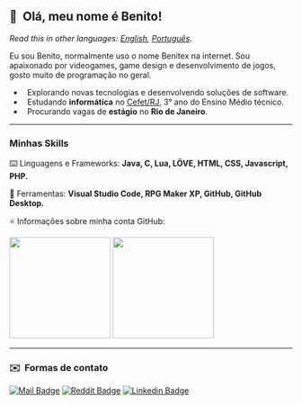 ## 👋  &nbsp;Olá, meu nome é <strong>Benito!</strong>
*Read this in other languages: [English](README.eng.md), [Português](README.md).*

Eu sou Benito, normalmente uso o nome Benitex na internet. Sou apaixonado por videogames, game design e desenvolvimento de jogos, gosto muito de programação no geral.
* &nbsp; Explorando novas tecnologias e desenvolvendo soluções de software.
* &nbsp; Estudando **informática** no <a href="http://www.cefet-rj.br/">Cefet/RJ</a>, 3° ano do Ensino Médio técnico.
* &nbsp; Procurando vagas de **estágio** no **Rio de Janeiro**.

---

### Minhas Skills

⌨️ Linguagens e Frameworks: <strong>Java, C, Lua, LÖVE, HTML, CSS, Javascript, PHP.</strong>
 
🔧 Ferramentas: <strong>Visual Studio Code, RPG Maker XP, GitHub, GitHub Desktop.</strong>
 
⭐ Informações sobre minha conta GitHub:
 
<img height="180em" src="https://github-readme-stats.vercel.app/api?username=Benitex&show_icons=true&layout=compactt"/> <img height="180em" src="https://github-readme-stats.vercel.app/api/top-langs/?username=Benitex&layout=compact&langscount=7&hide=ruby"/>

---

### ✉️ &nbsp;Formas de contato

[![Mail Badge](https://img.shields.io/badge/Gmail-D14836?style=for-the-badge&logo=gmail&logoColor=white)](mailto:benitoapepe@yahoo.com.br)
[![Reddit Badge](https://img.shields.io/badge/Reddit-FF4500?style=for-the-badge&logo=reddit&logoColor=white)](https://www.reddit.com/user/Benitex_Gamer)
[![Linkedin Badge](https://img.shields.io/badge/LinkedIn-0077B5?style=for-the-badge&logo=linkedin&logoColor=white)](https://www.linkedin.com/in/benito-andr%C3%A9-pepe-08960519a/)
